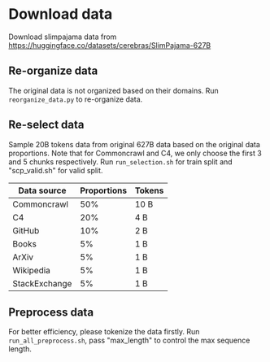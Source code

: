 # Download data
Download slimpajama data from https://huggingface.co/datasets/cerebras/SlimPajama-627B

## Re-organize data
The original data is not organized based on their domains.
Run `reorganize_data.py` to re-organize data.

## Re-select data
Sample 20B tokens data from original 627B data based on the original data proportions. Note that for Commoncrawl and C4, we only choose the first 3 and 5 chunks respectively. Run `run_selection.sh` for train split and "scp_valid.sh" for valid split.

| Data source    | Proportions | Tokens |
|----------------|-------------|--------|
| Commoncrawl    | 50%         | 10 B   |
| C4             | 20%         | 4 B    |
| GitHub         | 10%         | 2 B    |
| Books          | 5%          | 1 B    |
| ArXiv          | 5%          | 1 B    |
| Wikipedia      | 5%          | 1 B    |
| StackExchange  | 5%          | 1 B    |

## Preprocess data
For better efficiency, please tokenize the data firstly.
Run `run_all_preprocess.sh`, pass "max_length" to control the max sequence length.

